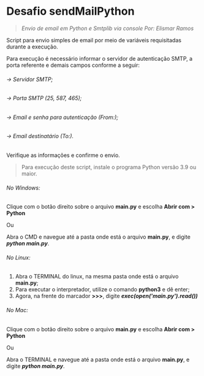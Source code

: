 # Desafio sendMailPython
> _Envio de email em Python e Smtplib via console_
> _Por: Elismar Ramos_

Script para envio simples de email por meio de variáveis requisitadas durante a execução.

Para execução é necessário informar o servidor de autenticação SMTP, a porta referente e demais campos conforme a seguir:

###### -> Servidor SMTP;
###### -> Porta SMTP (25, 587, 465);
###### -> Email e senha para autenticação (From:);
###### -> Email destinatário (To:).

Verifique as informações e confirme o envio.


> Para execução deste script, instale o programa Python versão 3.9 ou maior. 

###### No Windows:

Clique com o botão direito sobre o arquivo **main.py** e escolha **Abrir com > Python**

Ou

Abra o CMD e navegue até a pasta onde está o arquivo **main.py**, e digite **_python main.py_**.


###### No Linux:

1. Abra o TERMINAL do linux, na mesma pasta onde está o arquivo **main.py**;
2. Para executar o interpretador, utilize o comando **python3** e dê enter;
3. Agora, na frente do marcador **>>>**, digite **_exec(open('main.py').read())_**

###### No Mac:

Clique com o botão direito sobre o arquivo **main.py** e escolha **Abrir com > Python**

Ou

Abra o TERMINAL e navegue até a pasta onde está o arquivo **main.py**, e digite **_python main.py_**.
